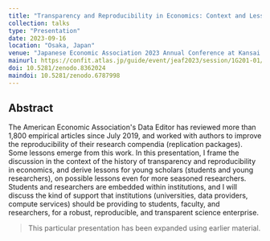 ```yaml
---
title: "Transparency and Reproducibility in Economics: Context and Lessons learned from 1,000 papers"
collection: talks
type: "Presentation"
date: 2023-09-16
location: "Osaka, Japan"
venue: "Japanese Economic Association 2023 Annual Conference at Kansai University Senriyama Campus"
mainurl: https://confit.atlas.jp/guide/event/jeaf2023/session/1G201-01/tables?MjbzKIDcSt
doi: 10.5281/zenodo.8362024
maindoi: 10.5281/zenodo.6787998
---
```


## Abstract

The American Economic Association's Data Editor has reviewed more than 1,800 empirical articles since July 2019, and worked with authors to improve the reproducibility of their research compendia (replication packages). Some lessons emerge from this work. In this presentation, I frame the discussion in the context of the history of transparency and reproducibility in economics, and derive lessons for young scholars (students and young researchers), on possible lessons even for more seasoned researchers. Students and researchers are embedded within institutions, and I will discuss the kind of support that institutions (universities, data providers, compute services) should be providing to students, faculty, and researchers, for a robust, reproducible, and transparent science enterprise.

> This particular presentation has been expanded using earlier material.